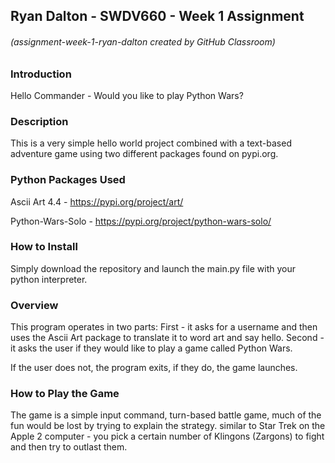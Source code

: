 ## Ryan Dalton - SWDV660 - Week 1 Assignment
###### (assignment-week-1-ryan-dalton created by GitHub Classroom)

### Introduction
Hello Commander <Your Name Here> - Would you like to play Python Wars?

### Description
This is a very simple hello world project combined with a text-based adventure game using two different packages found on pypi.org.

### Python Packages Used
Ascii Art 4.4 - https://pypi.org/project/art/ 

Python-Wars-Solo - https://pypi.org/project/python-wars-solo/ 

### How to Install
Simply download the repository and launch the main.py file with your python interpreter.

### Overview
This program operates in two parts:
  First - it asks for a username and then uses the Ascii Art package to translate it to word art and say hello.
  Second - it asks the user if they would like to play a game called Python Wars.

If the user does not, the program exits, if they do, the game launches. 

### How to Play the Game
The game is a simple input command, turn-based battle game, much of the fun would be lost by trying to explain the strategy.
similar to Star Trek on the Apple 2 computer - you pick a certain number of Klingons (Zargons) to fight and then try to outlast them.

